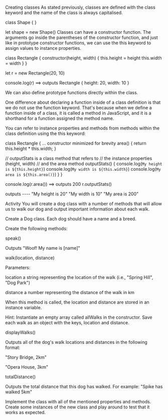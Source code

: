 Creating classes
As stated previously, classes are defined with the class keyword and the name of the class is always capitalised. 

class Shape {
}

let shape = new Shape()
Classes can have a constructor function. The arguments go inside the parentheses of the constructor function, and just like in prototype constructor functions, we can use the this keyword to assign values to instance properties.

class Rectangle {
  constructor(height, width) {
    this.height = height
    this.width = width
  }
}

let r = new Rectangle(20, 10)

console.log(r) ==> outputs Rectangle { height: 20, width: 10 }

We can also define prototype functions directly within the class. 

One difference about declaring a function inside of a class definition is that we do not use the function keyword. That's because when we define a function inside of a class, it is called a method in JavaScript, and it is a shorthand for a function assigned the method name.

You can refer to instance properties and methods from methods within the class definition using the this keyword:

class Rectangle {
    ... constructor minimized for brevity
  area() {
    return this.height * this.width;
  }
  
  // outputStats is a class method that refers to 
  // the instance properties (height, width)
  // and the area method
  outputStats() {
      console.log(`My height is ${this.height}`)
      console.log(`My width is ${this.width}`)
      console.log(`My area is ${this.area()}`)
  }
}

console.log(r.area()) ==> outputs 200
r.outputStats()

outputs ----
"My height is 20"
"My width is 10"
"My area is 200"

Activity
You will create a dog class with a number of methods that will allow us to walk our dog and output important information about each walk.

Create a Dog class. Each dog should have a name and a breed.

Create the following methods:

speak()

Outputs "Woof! My name is [name]"

walk(location, distance)

Parameters:

location a string representing the location of the walk (i.e., "Spring Hill", "Dog Park") 

distance a number representing the distance of the walk in km

When this method is called, the location and distance are stored in an instance variable. 

Hint: Instantiate an empty array called allWalks in the constructor. Save each walk as an object with the keys, location and distance.

displayWalks()

Outputs all of the dog's walk locations and distances in the following format:

"Story Bridge, 2km"

"Opera House, 3km"

totalDistance()

Outputs the total distance that this dog has walked. For example: "Spike has walked 5km"

Implement the class with all of the mentioned properties and methods. Create some instances of the new class and play around to test that it works as expected.